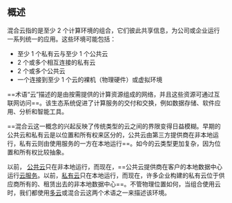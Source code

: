 ## 概述

混合云指的是至少 2 个计算环境的组合，它们彼此共享信息，为公司或企业运行一系列统一的应用。这些环境可能包括：

- 至少 1 个私有云与至少 1 个公共云
- 2 个或多个相互连接的私有云
- 2 个或多个公共云
- 一个连接到至少 1 个云的裸机（物理硬件）或虚拟环境

==术语“云”描述的是由按需提供的计算资源组成的网络，并且这些资源可通过互联网访问==。该生态系统促进了计算服务的交付和交换，例如数据存储、软件应用、分析和智能工具。

==混合云这一概念的兴起反映了传统类型的云之间的界限变得日益模糊。早期的公共云和私有云是以位置和所有权来区分的，公共云由第三方提供商在非本地运行，私有云则由使用服务的一方在本地运行==。如今的云类型更加复杂，因为位置和所有权比较抽象。

以前， [公共云](https://www.redhat.com/zh/topics/cloud-computing/what-is-public-cloud)只在非本地运行，而现在，==公共云提供商在客户的本地数据中心运行[云服务](https://www.redhat.com/zh/topics/cloud-computing/what-are-cloud-services)。以前，[私有云](https://www.redhat.com/zh/topics/cloud-computing/what-is-private-cloud)只在本地运行，而现在，许多企业构建的私有云位于供应商所有的、租赁出去的非本地数据中心==。不管物理位置如何，当组合使用云时，我们都使用[多云](https://www.redhat.com/zh/topics/cloud-computing/what-is-multicloud)或混合云这两个术语之一来描述该环境。